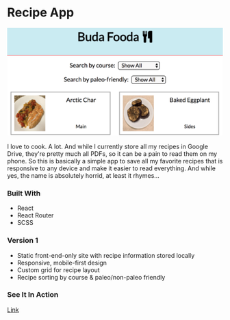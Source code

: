 # Recipe App

<kbd>![Image](budafooda.png)</kbd>

I love to cook. A lot. And while I currently store all my recipes in Google Drive, they're pretty much all PDFs, so it can be a pain to read them on my phone. So this is basically a simple app to save all my favorite recipes that is responsive to any device and make it easier to read everything. And while yes, the name is absolutely horrid, at least it rhymes...

### Built With

- React
- React Router
- SCSS

### Version 1

- Static front-end-only site with recipe information stored locally
- Responsive, mobile-first design
- Custom grid for recipe layout
- Recipe sorting by course & paleo/non-paleo friendly

### See It In Action

[Link](https://buda-fooda.netlify.com/)
